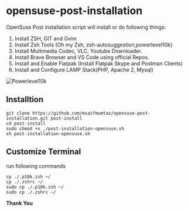 # opensuse-post-installation
OpenSuse Post installation script will install or do following things:

1. Install ZSH, GIT and Gvim
2. Install Zsh Tools (Oh my Zsh, zsh-autosuggestion,powerlevel10k)
3. Install Multimedia Codec, VLC, Youtube Downloader.
4. Install Brave Browser and VS Code using official Repos.
5. Install and Enable Flatpak (Install Flatpak Skype and Postman Clients)
6. Install and Configure LAMP Stack(PHP, Apache 2, Mysql)

![Powerlevel10k](
https://raw.githubusercontent.com/romkatv/powerlevel10k-media/master/prompt-styles-high-contrast.png)

## Installtion
```
git clone https://github.com/msaifmumtaz/opensuse-post-installation.git post-install
cd post-install
sudo chmod +x ./post-installation-opensuse.sh
sh post-installation-opensuse.sh
```

## Customize Terminal

run following commands
```
cp ./.p10k.zsh ~/
cp ./.zshrc ~/
sudo cp ./.p10k.zsh ~/
sudo cp ./.zshrc ~/
```
**Thank You**